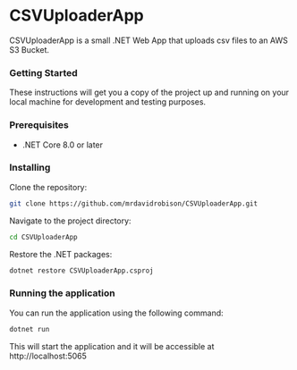# CSVUploaderApp

CSVUploaderApp is a small .NET Web App that uploads csv files to an AWS S3 Bucket.

### Getting Started

These instructions will get you a copy of the project up and running on your local machine for development and testing purposes.

### Prerequisites

- .NET Core 8.0 or later

### Installing

Clone the repository:
```bash
git clone https://github.com/mrdavidrobison/CSVUploaderApp.git
```

Navigate to the project directory:
```bash
cd CSVUploaderApp
```

Restore the .NET packages:
```bash
dotnet restore CSVUploaderApp.csproj
```

### Running the application
You can run the application using the following command:
```bash
dotnet run
```

This will start the application and it will be accessible at http://localhost:5065